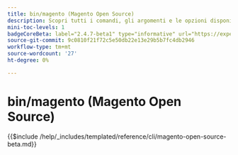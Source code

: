 ```yaml
---
title: bin/magento (Magento Open Source)
description: Scopri tutti i comandi, gli argomenti e le opzioni disponibili per lo strumento da riga di comando bin/magento del Magento Open Source.
mini-toc-levels: 1
badgeCoreBeta: label="2.4.7-beta1" type="informative" url="https://experienceleague.adobe.com/docs/commerce-operations/release/notes/magento-open-source/2-4-7.html"
source-git-commit: 9c0810f21f72c5e50db22e13e29b5b7fc4db2946
workflow-type: tm+mt
source-wordcount: '27'
ht-degree: 0%

---
```


# bin/magento (Magento Open Source)

{{$include /help/_includes/templated/reference/cli/magento-open-source-beta.md}}
